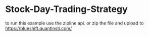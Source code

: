 # Stock-Day-Trading-Strategy

to run this example use the zipline api. or zip the file and upload to https://blueshift.quantinsti.com/
